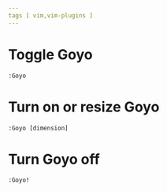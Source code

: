 ```yaml
---
tags [ vim,vim-plugins ]
---
```


# Toggle Goyo
`:Goyo`

# Turn on or resize Goyo
`:Goyo [dimension]`

# Turn Goyo off
`:Goyo!`
